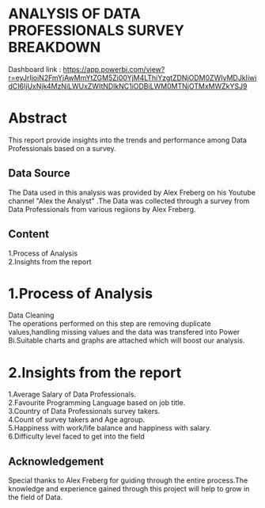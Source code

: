 # ANALYSIS OF DATA PROFESSIONALS SURVEY BREAKDOWN

Dashboard link : https://app.powerbi.com/view?r=eyJrIjoiN2FmYjAwMmYtZGM5Zi00YjM4LThiYzgtZDNjODM0ZWIyMDJkIiwidCI6IjUxNjk4MzNiLWUxZWItNDlkNC1iODBiLWM0MTNjOTMxMWZkYSJ9

# Abstract   
This report provide insights into the  trends and performance among Data Professionals based on a survey.

## Data Source   
The Data used in this analysis was provided by Alex Freberg on his Youtube channel "Alex the Analyst" .The Data was collected through a survey from Data Professionals from various regiions by Alex Freberg.


## Content   
1.Process of Analysis   
2.Insights from the report


# 1.Process of  Analysis   
Data Cleaning   
The operations performed on this step are removing duplicate values,handling missing values and the data was transfered into Power Bi.Suitable charts and graphs are attached which will boost our analysis.

# 2.Insights from the report   
1.Average Salary of Data Professionals.  
2.Favourite Programming Language based on job title.  
3.Country of Data Professionals survey takers.   
4.Count of survey takers and Age  agroup.   
5.Happiness with work/life balance and happiness with salary.   
6.Difficulty level faced to get into the field

## Acknowledgement  
Special thanks to Alex Freberg for guiding through the entire process.The knowledge and experience  gained through this project will help to grow in the field of Data.
